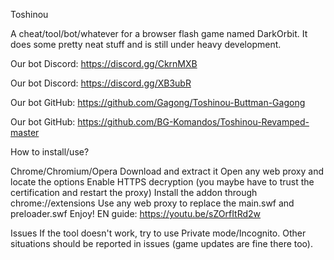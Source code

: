 Toshinou

A cheat/tool/bot/whatever for a browser flash game named DarkOrbit. It does some pretty neat stuff and is still under heavy development.

Our bot Discord: https://discord.gg/CkrnMXB

Our bot Discord: https://discord.gg/XB3ubR
 
Our bot GitHub: https://github.com/Gagong/Toshinou-Buttman-Gagong

Our bot GitHub: https://github.com/BG-Komandos/Toshinou-Revamped-master

How to install/use?

Chrome/Chromium/Opera
Download and extract it
Open any web proxy and locate the options
Enable HTTPS decryption (you maybe have to trust the certification and restart the proxy)
Install the addon through chrome://extensions
Use any web proxy to replace the main.swf and preloader.swf
Enjoy!
EN guide: https://youtu.be/sZOrfItRd2w

Issues
If the tool doesn't work, try to use Private mode/Incognito. Other situations should be reported in issues (game updates are fine there too).
